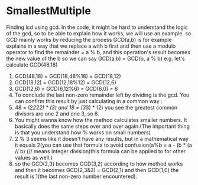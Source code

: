 # SmallestMultiple
Finding lcd using gcd.
In the code, it might be hard to understand the logic of the gcd, so to be able to explain how it works, we will use an example.
so GCD mainly works by reducing the process 
GCD(a,b) is for example explains in a way that we replace a with b first and then use a modulo operator to find the remainder = a % b, and this operation's result becomes the new value of the b
so we can say GCD(a,b) = GCD(b, a % b)
e.g. let's calculate GCD(48,18)
1) GCD(48,18) = GCD(18,48%18) = GCD(18,12)
2) GCD(18,12) = GCD(12,18%12) = GCD(12,6)
3) GCD(12,6) = GCD(6,12%6) = GCD(6,0) = 6
4) To conclude the last non-zero remainder left by dividing is the gcd. You can confirm this result by just calculating in a common way :
5) 48 = (2*2*2*2) * (3) and 18 = (3*3) * (2) you see the greatest common divisors are one 2 and one 3, so 6.
6) You might wanna know how the method calculates smaller numbers. It basically does the same steps over and over again.(The important thing is that you understand how % works on small numbers)
7) 2 % 3 seems like it doesn't have any results, but in a mathematical way it equals 2(you can use that formula to avoid confusion(a%b = a - (b * (a // b) (// means integer division)this formula can be applied to for other values as well.)
8)  so the GCD(2,3) becomes GCD(3,2) according to how method works and then it becomes GCD(2,3&2) = GCD(2,1) and then GCD(1,0) the result is 1(the last non-zero number encountered).
